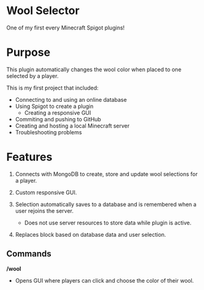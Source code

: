 # Wool Selector
One of my first every Minecraft Spigot plugins!


# Purpose
This plugin automatically changes the wool color when placed to one selected by a player. 

This is my first project that included: 
   - Connecting to and using an online database
   - Using Spigot to create a plugin
       - Creating a responsive GUI
   - Commiting and pushing to GitHub
   - Creating and hosting a local Minecraft server
   - Troubleshooting problems
    


# Features
1. Connects with MongoDB to create, store and update wool selections for a player.

2. Custom responsive GUI.

3. Selection automatically saves to a database and is remembered when a user rejoins the server.
    - Does not use server resources to store data while plugin is active.

4. Replaces block based on database data and user selection.

## Commands
**/wool**
- Opens GUI where players can click and choose the color of their wool.
